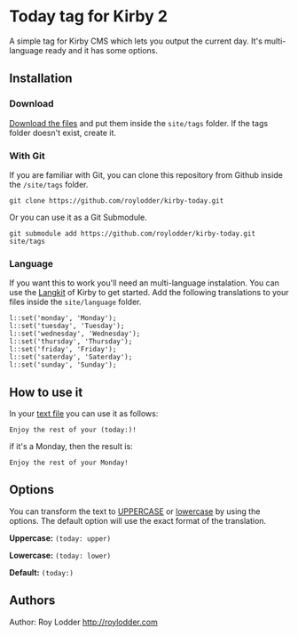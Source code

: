 # Today tag for Kirby 2

A simple tag for Kirby CMS which lets you output the current day. It's multi-language ready and it has some options.

## Installation

### Download
[Download the files](https://github.com/roylodder/kirby-today/archive/master.zip) and put them inside the `site/tags` folder. If the tags folder doesn't exist, create it.

### With Git
If you are familiar with Git, you can clone this repository from Github inside the `/site/tags` folder.

    git clone https://github.com/roylodder/kirby-today.git

Or you can use it as a Git Submodule.

    git submodule add https://github.com/roylodder/kirby-today.git site/tags

### Language

If you want this to work you'll need an multi-language instalation. You can use the [Langkit](https://github.com/getkirby/langkit) of Kirby to get started. Add the following translations to your files inside the `site/language` folder.

    l::set('monday', 'Monday');
    l::set('tuesday', 'Tuesday');
    l::set('wednesday', 'Wednesday');
    l::set('thursday', 'Thursday');
    l::set('friday', 'Friday');
    l::set('saterday', 'Saterday');
    l::set('sunday', 'Sunday');

## How to use it

In your [text file](http://getkirby.com/docs/content/adding-content#text-files) you can use it as follows:

    Enjoy the rest of your (today:)!

if it's a Monday, then the result is:

    Enjoy the rest of your Monday!

## Options

You can transform the text to [UPPERCASE](http://getkirby.com/docs/toolkit/api/str/upper) or [lowercase](http://getkirby.com/docs/toolkit/api/str/lower) by using the options. The default option will use the exact format of the translation.

**Uppercase:** `(today: upper)`

**Lowercase:** `(today: lower)`

**Default:** `(today:)`

## Authors

Author: Roy Lodder <http://roylodder.com>
